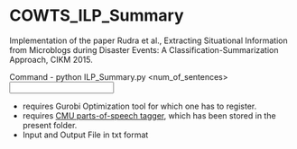 # COWTS_ILP_Summary

Implementation of the paper 
Rudra et al., Extracting Situational Information from Microblogs during Disaster Events: A Classification-Summarization Approach, CIKM 2015.

Command - 
python ILP_Summary.py <num_of_sentences> <input> <output>

* requires Gurobi Optimization tool for which one has to register.
* requires [CMU parts-of-speech tagger](https://github.com/brendano/ark-tweet-nlp), which has been stored in the present folder.
* Input and Output File in txt format
